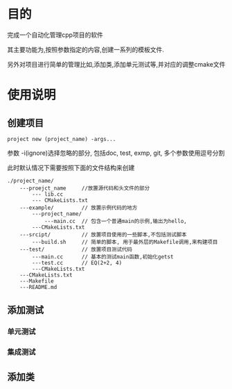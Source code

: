 # 目的
完成一个自动化管理cpp项目的软件

其主要功能为,按照参数指定的内容,创建一系列的模板文件.

另外对项目进行简单的管理比如,添加类,添加单元测试等,并对应的调整cmake文件




# 使用说明

## 创建项目
```
project new (project_name) -args...
```
参数
    -i(ignore)选择忽略的部分, 包括doc, test, exmp, git, 多个参数使用逗号分割

此时默认情况下需要按照下面的文件结构来创建
```
./project_name/
    ---proejct_name     //放置源代码和头文件的部分
        --- lib.cc
        --- CMakeLists.txt
    ---example/         // 放置示例代码的地方
        ---project_name/
            ---main.cc  // 包含一个普通main的示例,输出为hello, 
        ---CMakeLists.txt
    ---srcipt/          // 放置项目使用的一些脚本,不包括测试脚本
        ---build.sh     // 简单的脚本, 用于最外层的Makefile调用,来构建项目
    ---test/            // 放置项目测试代码
        ---main.cc      // 基本的测试main函数,初始化getst
        ---test.cc      // EQ(2+2, 4)
        ---CMakeLists.txt
    ---CMakeLists.txt
    ---Makefile
    ---README.md
```

## 添加测试



### 单元测试
### 集成测试


## 添加类

